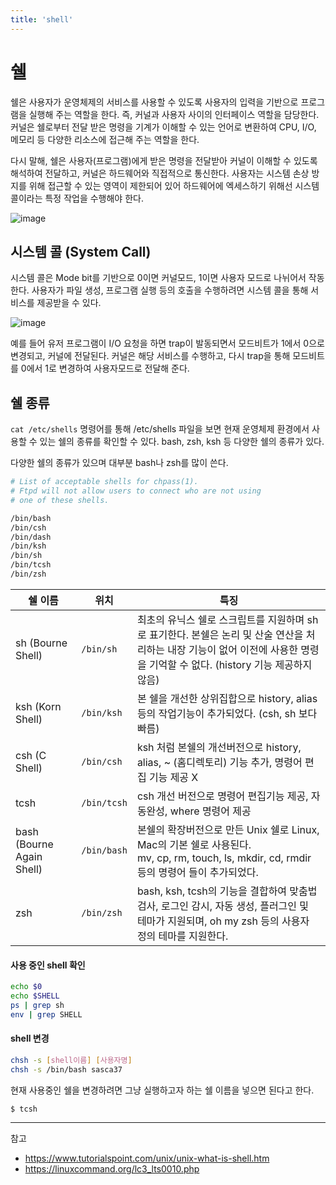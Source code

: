 ```yaml
---
title: 'shell'
---
```

# 쉘

쉘은 사용자가 운영체제의 서비스를 사용할 수 있도록 사용자의 입력을 기반으로 프로그램을 실행해 주는 역할을 한다. 즉, 커널과 사용자 사이의 인터페이스 역할을 담당한다. 커널은 쉘로부터 전달 받은 명령을 기계가 이해할 수 있는 언어로 변환하여 CPU, I/O, 메모리 등 다양한 리소스에 접근해 주는 역할을 한다.

다시 말해, 쉘은 사용자(프로그램)에게 받은 명령을 전달받아 커널이 이해할 수 있도록 해석하여 전달하고, 커널은 하드웨어와 직접적으로 통신한다. 사용자는 시스템 손상 방지를 위해 접근할 수 있는 영역이 제한되어 있어 하드웨어에 엑세스하기 위해선 시스템 콜이라는 특정 작업을 수행해야 한다.

![image](https://github.com/rlaisqls/rlaisqls/assets/81006587/558363ec-93b8-46b2-a306-3d13066134bd)

## 시스템 콜 (System Call)

시스템 콜은 Mode bit를 기반으로 0이면 커널모드, 1이면 사용자 모드로 나뉘어서 작동한다. 사용자가 파일 생성, 프로그램 실행 등의 호출을 수행하려면 시스템 콜을 통해 서비스를 제공받을 수 있다.

![image](https://github.com/rlaisqls/rlaisqls/assets/81006587/c0d5e495-ccc5-4dd8-b162-00641684d30f)

예를 들어 유저 프로그램이 I/O 요청을 하면 trap이 발동되면서 모드비트가 1에서 0으로 변경되고, 커널에 전달된다. 커널은 해당 서비스를 수행하고, 다시 trap을 통해 모드비트를 0에서 1로 변경하여 사용자모드로 전달해 준다. 

## 쉘 종류 

`cat /etc/shells` 명령어를 통해 /etc/shells 파일을 보면 현재 운영체제 환경에서 사용할 수 있는 쉘의 종류를 확인할 수 있다. bash, zsh, ksh 등 다양한 쉘의 종류가 있다. 

다양한 쉘의 종류가 있으며 대부분 bash나 zsh를 많이 쓴다.

```bash
# List of acceptable shells for chpass(1).
# Ftpd will not allow users to connect who are not using
# one of these shells.

/bin/bash
/bin/csh
/bin/dash
/bin/ksh
/bin/sh
/bin/tcsh
/bin/zsh
```

|쉘 이름|위치|특징|
|-|-|-|
|sh (Bourne Shell)|`/bin/sh`|최초의 유닉스 쉘로 스크립트를 지원하며 sh로 표기한다. 본쉘은 논리 및 산술 연산을 처리하는 내장 기능이 없어 이전에 사용한 명령을 기억할 수 없다. (history 기능 제공하지 않음)|
|ksh (Korn Shell)|`/bin/ksh`|본 쉘을 개선한 상위집합으로 history, alias 등의 작업기능이 추가되었다. (csh, sh 보다 빠름)|
|csh (C Shell)|`/bin/csh`|ksh 처럼 본쉘의 개선버전으로 history, alias, ~ (홈디렉토리) 기능 추가, 명령어 편집 기능 제공 X 
|tcsh|`/bin/tcsh`|csh 개선 버전으로 명령어 편집기능 제공, 자동완성, where 명령어 제공|
|bash (Bourne Again Shell)|`/bin/bash`|본쉘의 확장버전으로 만든 Unix 쉘로 Linux, Mac의 기본 쉘로 사용된다.<br>mv, cp, rm, touch, ls, mkdir, cd, rmdir 등의 명령어 들이 추가되었다.|
|zsh|`/bin/zsh`|bash, ksh, tcsh의 기능을 결합하여 맞춤법 검사, 로그인 감시, 자동 생성, 플러그인 및 테마가 지원되며, oh my zsh 등의 사용자 정의 테마를 지원한다.|

#### 사용 중인 shell 확인
```bash
echo $0
echo $SHELL
ps | grep sh
env | grep SHELL
```

#### shell 변경
```bash
chsh -s [shell이름] [사용자명]
chsh -s /bin/bash sasca37
```

현재 사용중인 쉘을 변경하려면 그냥 실행하고자 하는 쉘 이름을 넣으면 된다고 한다.
```bash
$ tcsh
```

---
참고
- https://www.tutorialspoint.com/unix/unix-what-is-shell.htm
- https://linuxcommand.org/lc3_lts0010.php